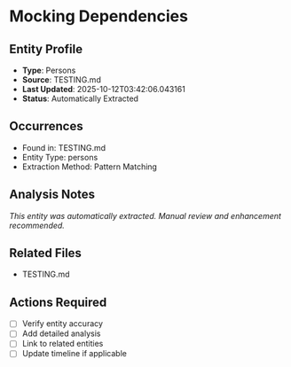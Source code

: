 # Mocking Dependencies

## Entity Profile
- **Type**: Persons
- **Source**: TESTING.md
- **Last Updated**: 2025-10-12T03:42:06.043161
- **Status**: Automatically Extracted

## Occurrences
- Found in: TESTING.md
- Entity Type: persons
- Extraction Method: Pattern Matching

## Analysis Notes
*This entity was automatically extracted. Manual review and enhancement recommended.*

## Related Files
- TESTING.md

## Actions Required
- [ ] Verify entity accuracy
- [ ] Add detailed analysis
- [ ] Link to related entities
- [ ] Update timeline if applicable
